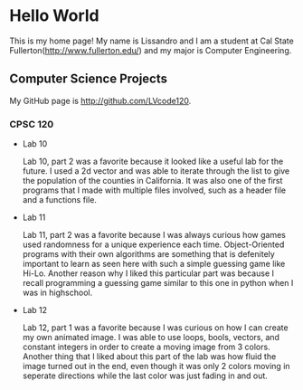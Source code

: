 # Hello World

This is my home page! My name is Lissandro and I am a student at Cal State Fullerton(http://www.fullerton.edu/) and my major is Computer Engineering.

## Computer Science Projects

My GitHub page is http://github.com/LVcode120.

### CPSC 120

* Lab 10

    Lab 10, part 2 was a favorite because it looked like a useful lab for the future.
    I used a 2d vector and was able to iterate through the list to give the population
    of the counties in California. It was also one of the first programs that I made
    with multiple files involved, such as a header file and a functions file.


* Lab 11

    Lab 11, part 2 was a favorite because I was always curious how games used randomness
    for a unique experience each time. Object-Oriented programs with their own algorithms are
    something that is defenitely important to learn as seen here with such a simple guessing game like
    Hi-Lo. Another reason why I liked this particular part was because I recall programming a guessing game
    similar to this one in python when I was in highschool.

* Lab 12

    Lab 12, part 1 was a favorite because I was curious on how I can create my own animated image.
    I was able to use loops, bools, vectors, and constant integers in order to create a moving image
    from 3 colors. Another thing that I liked about this part of the lab was how fluid the image turned
    out in the end, even though it was only 2 colors moving in seperate directions while the last color
    was just fading in and out.